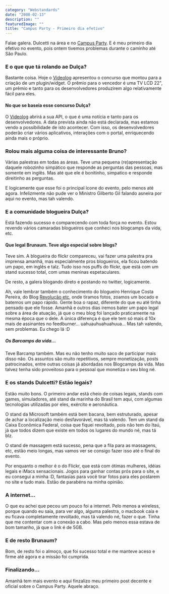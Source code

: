 ```yaml
---
category: "Webstandards"
date: "2008-02-13"
description: ""
featuredImage: ""
title: "Campus Party - Primeiro dia efetivo"
---
```


Falae galera. Dulcetti na área e no [Campus Party](http://www.campus-party.com.br/). E é meu primeiro dia efetivo no evento, pois ontem tivemos problemas durante o caminho até São Paulo.

### E o que que tá rolando ae Dulça?

Bastante coisa. Hoje o [Videolog](http://www.videolog.tv) apresentou o concurso que montou para a criação de um plugin/widget. O prêmio para o vencedor é uma TV LCD 22", um prêmio e tanto para os desenvolvedores produzirem algo relativamente fácil para eles.

#### No que se baseia esse concurso Dulça?

O [Videolog](http://www.videolog.tv/blog) abrirá a sua API, o que é uma notícia e tanto para os desenvolvedores. A data prevista ainda não está declarada, mas estamos vendo a possibilidade de isto acontecer. Com isso, os desenvolvedores poderão criar vários aplicativos, interações com o portal, enriquecendo ainda mais o próprio.

### Rolou mais alguma coisa de interessante Bruno?

Várias palestras em todas as áreas. Teve uma pequena (re)apresentação daquele robozinho simpático que responde as perguntas das pessoas, mas somente em inglês. Mas até que ele é bonitinho, simpatico e responde direitinho as perguntas.

E logicamente que esse foi o principal ícone do evento, pelo menos até agora. Infelizmente não pude ver o Ministro Gilberto Gil falando asneira por aqui no evento, mas tah valendo.

### E a comunidade blogueira Dulça?

Está fazendo sucesso e comparecendo com toda força no evento. Estou revendo vários camaradas blogueiros que conheci nos blogcamps da vida, etc.

#### Que legal Brunaum. Teve algo especial sobre blogs?

Teve sim. A blogueira do flickr compareceu, vai fazer uma palestra pra imprensa amanhã, mas especialmente pros blogueiros, ela ficou batendo um papo, em inglês e talz. Tudo isso nos puffs do flickr, que está com um stand sucesso total, com umas meninas espetaculares.

De resto, a galera blogando direto e postando no twitter, logicamente.

Ah, vale lembrar também o conhecimento do blogueiro Henrique Costa Pereira, do Blog [Revolução etc](http://www.revolucao.etc.br), onde tiramos fotos, zoamos um bocado e batemos um papo rápido. Gente boa o rapaz, diferente do que eu até tinha pensado que ele fosse. Amanhã e outros dias iremos bater um papo legal sobre a área de atuação, já que o meu blog foi lançado praticamente na mesma época que o dele. A única diferença é que ele tem só mais d 10x mais de assinantes no feedburner... uahuauhuahuahuua... Mas tah valendo, sem problemas. Eu chego lá :D

##### Os Barcamps da vida...

Teve Barcamp também. Mas eu não tenho muito saco de participar mais disso não. Os assuntos são muito repetitivos, sempre monetização, posts patrocinados, entre outras coisas já abordadas nos Blogcamps da vida. Mas talvez tenha sido proveitoso para o pessoal que monetiza o seu blog né.

### E os stands Dulcetti? Estão legais?

Estão muito bons. O primeiro andar está cheio de coisas legais, stands com games, simuladores, até stand da marinha do Brasil tem aqui, com algumas tecnologias utilizadas por eles, exército e aeronáutica.

O stand da Microsoft também está bem bacana, bem estruturado, apesar de achar a localização meio desfavorável, mas tá valendo. Tem um stand da Caixa Econômica Federal, coisa que fiquei revoltado, pois não tem do Itaú, já que todos dizem que existe em todos os lugares do mundo né, mas tá blz.

O stand de massagem está sucesso, pena que a fila para as massagens, etc, estão meio longas, mas vamos ver se consigo fazer isso até o final do evento.

Por enquanto o melhor é o do Flickr, que está com ótimas mulheres, idéias legais e iMacs sensacionais. Jogos para ganhar contas prós para o site, e eu consegui a minha :D, fantasias para você tirar fotos para eles postarem no site e tudo mais. Estão de parabéns na minha opinião.

### A internet...

O que eu achei que pecou um pouco foi a internet. Pelo menos a wireless, porque quando eu saía, para ver algo, alguma palestra, o macbook caía e eu ficava completamente revoltado, mas tá valendo né, fazer o que. Tinha que me contentar com a conexão a cabo. Mas pelo menos essa estava de bom tamanho, já que o link é de 5GB.

### E de resto Brunaum?

Bom, de resto foi o almoço, que foi sucesso total e me manteve aceso e firme até agora e a missão foi cumprida.

### Finalizando...

Amanhã tem mais evento e aqui finzalizo meu primeiro post decente e oficial sobre o Campus Party. Aquele abraço.

